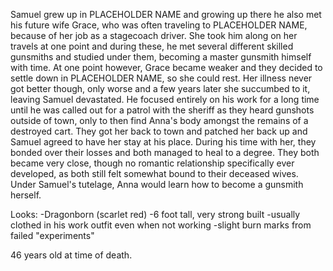 Samuel grew up in PLACEHOLDER NAME and growing up there he also met his future wife Grace, who was often traveling to PLACEHOLDER NAME, because of her job as a stagecoach driver. She took him along on her travels at one point and during these, he met several different skilled gunsmiths and studied under them, becoming a master gunsmith himself with time. At one point however, Grace became weaker and they decided to settle down in PLACEHOLDER NAME, so she could rest. Her illness never got better though, only worse and a few years later she succumbed to it, leaving Samuel devastated. He focused entirely on his work for a long time until he was called out for a patrol with the sheriff as they heard gunshots outside of town, only to then find Anna's body amongst the remains of a destroyed cart. They got her back to town and patched her back up and Samuel agreed to have her stay at his place. During his time with her, they bonded over their losses and both managed to heal to a degree. They both became very close, though no romantic relationship specifically ever developed, as both still felt somewhat bound to their deceased wives. Under Samuel's tutelage, Anna would learn how to become a gunsmith herself.


Looks:
-Dragonborn (scarlet red)
-6 foot tall, very strong built
-usually clothed in his work outfit even when not working
-slight burn marks from failed "experiments"


46 years old at time of death.